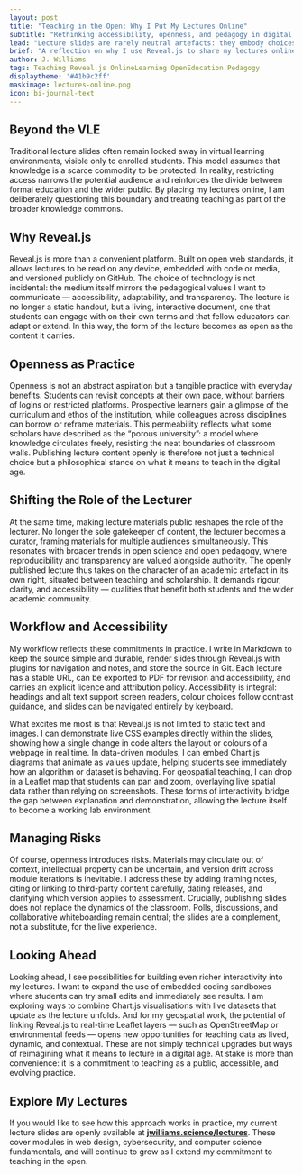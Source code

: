 ```yaml
---
layout: post
title: "Teaching in the Open: Why I Put My Lectures Online"
subtitle: "Rethinking accessibility, openness, and pedagogy in digital teaching"
lead: "Lecture slides are rarely neutral artefacts: they embody choices about what knowledge is shared, how it is structured, and who has access to it. By publishing my teaching openly with Reveal.js, I am exploring how digital tools can reshape the relationship between lecturer, student, and wider community."
brief: "A reflection on why I use Reveal.js to share my lectures online, the pedagogical values this expresses, and how open materials contribute to accessibility, transparency, and the evolving role of the university."
author: J. Williams
tags: Teaching Reveal.js OnlineLearning OpenEducation Pedagogy
displaytheme: '#41b9c2ff'
maskimage: lectures-online.png
icon: bi-journal-text
---
```


## Beyond the VLE  
Traditional lecture slides often remain locked away in virtual learning environments, visible only to enrolled students. This model assumes that knowledge is a scarce commodity to be protected. In reality, restricting access narrows the potential audience and reinforces the divide between formal education and the wider public. By placing my lectures online, I am deliberately questioning this boundary and treating teaching as part of the broader knowledge commons.  

## Why Reveal.js  
Reveal.js is more than a convenient platform. Built on open web standards, it allows lectures to be read on any device, embedded with code or media, and versioned publicly on GitHub. The choice of technology is not incidental: the medium itself mirrors the pedagogical values I want to communicate — accessibility, adaptability, and transparency. The lecture is no longer a static handout, but a living, interactive document, one that students can engage with on their own terms and that fellow educators can adapt or extend. In this way, the form of the lecture becomes as open as the content it carries.  

## Openness as Practice  
Openness is not an abstract aspiration but a tangible practice with everyday benefits. Students can revisit concepts at their own pace, without barriers of logins or restricted platforms. Prospective learners gain a glimpse of the curriculum and ethos of the institution, while colleagues across disciplines can borrow or reframe materials. This permeability reflects what some scholars have described as the “porous university”: a model where knowledge circulates freely, resisting the neat boundaries of classroom walls. Publishing lecture content openly is therefore not just a technical choice but a philosophical stance on what it means to teach in the digital age.  

## Shifting the Role of the Lecturer  
At the same time, making lecture materials public reshapes the role of the lecturer. No longer the sole gatekeeper of content, the lecturer becomes a curator, framing materials for multiple audiences simultaneously. This resonates with broader trends in open science and open pedagogy, where reproducibility and transparency are valued alongside authority. The openly published lecture thus takes on the character of an academic artefact in its own right, situated between teaching and scholarship. It demands rigour, clarity, and accessibility — qualities that benefit both students and the wider academic community.  

## Workflow and Accessibility  
My workflow reflects these commitments in practice. I write in Markdown to keep the source simple and durable, render slides through Reveal.js with plugins for navigation and notes, and store the source in Git. Each lecture has a stable URL, can be exported to PDF for revision and accessibility, and carries an explicit licence and attribution policy. Accessibility is integral: headings and alt text support screen readers, colour choices follow contrast guidance, and slides can be navigated entirely by keyboard.  

What excites me most is that Reveal.js is not limited to static text and images. I can demonstrate live CSS examples directly within the slides, showing how a single change in code alters the layout or colours of a webpage in real time. In data-driven modules, I can embed Chart.js diagrams that animate as values update, helping students see immediately how an algorithm or dataset is behaving. For geospatial teaching, I can drop in a Leaflet map that students can pan and zoom, overlaying live spatial data rather than relying on screenshots. These forms of interactivity bridge the gap between explanation and demonstration, allowing the lecture itself to become a working lab environment.  

## Managing Risks  
Of course, openness introduces risks. Materials may circulate out of context, intellectual property can be uncertain, and version drift across module iterations is inevitable. I address these by adding framing notes, citing or linking to third-party content carefully, dating releases, and clarifying which version applies to assessment. Crucially, publishing slides does not replace the dynamics of the classroom. Polls, discussions, and collaborative whiteboarding remain central; the slides are a complement, not a substitute, for the live experience.  


## Looking Ahead  
Looking ahead, I see possibilities for building even richer interactivity into my lectures. I want to expand the use of embedded coding sandboxes where students can try small edits and immediately see results. I am exploring ways to combine Chart.js visualisations with live datasets that update as the lecture unfolds. And for my geospatial work, the potential of linking Reveal.js to real-time Leaflet layers — such as OpenStreetMap or environmental feeds — opens new opportunities for teaching data as lived, dynamic, and contextual. These are not simply technical upgrades but ways of reimagining what it means to lecture in a digital age. At stake is more than convenience: it is a commitment to teaching as a public, accessible, and evolving practice.  

## Explore My Lectures  
If you would like to see how this approach works in practice, my current lecture slides are openly available at [**jwilliams.science/lectures**](https://jwilliams.science/lectures/). These cover modules in web design, cybersecurity, and computer science fundamentals, and will continue to grow as I extend my commitment to teaching in the open.  
